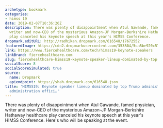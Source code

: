 ```yaml
---
archetype: bookmark
categories:
- himss 19
date: 2019-02-07T10:36:20Z
description: There was plenty of disappointment when Atul Gawande, famed physician,
  writer and now-CEO of the mysterious Amazon-JP Morgan-Berkshire Hathaway healthcare
  play canceled his keynote speech at this year's HIMSS Conference.
dropmark.editURL: http://radhikan.dropmark.com/616548/17672552
featuredImage: https://cdn2.dropmarkusercontent.com/353804/5ca5be920c57a6bfde7cc22369cb04d78319733721fece22cb4a0ea2391afbb9/thumbnail/IMG_15683.jpg?Expires=1557430063&Signature=MUkVwW13R7IWl9SO1oU9VtWrqjonF0Vy2K~aqYmM7jlPpygjkL3lYorUQadyPdfIt2mX9EpSzaDf2-9PWzOBToRwtVb062vTXT0P6iN7sTs28aehv2yDgNhsDD1lB1RyQ~gahyRNOC704M5wIBxAlYvUlTvvs4e8AFYBhRuPl0R-6gjIsPyUlLK5BgY7hbR-gwRJSxTp44dTQ-D2C~q0De4b0WYzUDFQwGHWzdY32gB6ru2gMjBq8qNNCVb6lWK~0wHvdRY1t8qzd6apG-BuDk2nk0xCgEwZFtYZdTmkmA~WZE0E4ZLWoFVJPkgYFoEyVvSQFK7p2FBnACZoGvj27g__&Key-Pair-Id=APKAITQYWVEN757ZA4KQ
link: https://www.fiercehealthcare.com/tech/himss19-keynote-speakers
linkBrand: fiercehealthcare.com
slug: fiercehealthcare-himss19-keynote-speaker-lineup-dominated-by-top-trump-administration-former-administration-offici
socialScore: 8
socialScoreSimulated: true
source:
  name: Dropmark
  apiendpoint: https://shah.dropmark.com/616548.json
title: 'HIMSS19: Keynote speaker lineup dominated by top Trump administration, former
  administration offici…'
---
```

There was plenty of disappointment when Atul Gawande, famed physician, writer and now-CEO of the mysterious Amazon-JP Morgan-Berkshire Hathaway healthcare play canceled his keynote speech at this year's HIMSS Conference. Here's who will be speaking at the event.